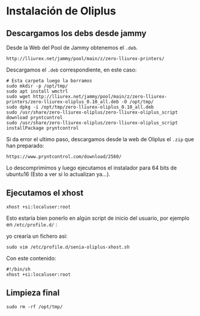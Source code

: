 # Instalación de Oliplus

## Descargamos los debs desde jammy

Desde la Web del Pool de Jammy obtenemos el `.deb`.

```shell
http://lliurex.net/jammy/pool/main/z/zero-lliurex-printers/
```

Descargamos el `.deb` correspondiente, en este caso:

```shell
# Esta carpeta luego la borramos
sudo mkdir -p /opt/tmp/
sudo apt install wmctrl
sudo wget http://lliurex.net/jammy/pool/main/z/zero-lliurex-printers/zero-lliurex-oliplus_0.10_all.deb -O /opt/tmp/
sudo dpkg -i /opt/tmp/zero-lliurex-oliplus_0.10_all.deb
sudo /usr/share/zero-lliurex-oliplus/zero-lliurex-oliplus_script download pryntcontrol
sudo /usr/share/zero-lliurex-oliplus/zero-lliurex-oliplus_script installPackage pryntcontrol
```

Si da error el ultimo paso, descargamos desde la web de Oliplus el `.zip` que han preparado:

```shell
https://www.pryntcontrol.com/download/2560/
```

Lo descomprimimos y luego ejecutamos el instalador para 64 bits de ubuntu16 (Esto a ver si lo actualizan ya...).


## Ejecutamos el xhost 

```shell
xhost +si:localuser:root 
```

Esto estaría bien ponerlo en algún script de inicio del usuario, por ejemplo en `/etc/profile.d/` :

yo crearía un fichero así:

```shell
sudo vim /etc/profile.d/senia-oliplus-xhost.sh
```

Con este contenido:

```shell
#!/bin/sh
xhost +si:localuser:root 
```

## Limpieza final

```shell
sudo rm -rf /opt/tmp/
```

